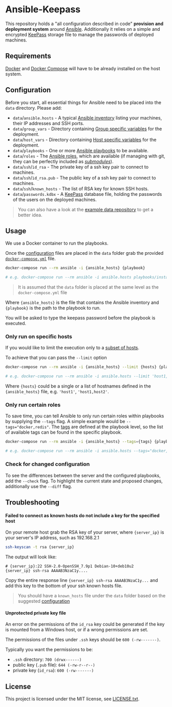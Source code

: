 # Ansible-Keepass

This repository holds a "all configuration described in code" **provision and
deployment system** around [Ansible](https://www.ansible.com/). Additionally it
relies on a simple and encrypted [KeePass](https://keepass.info) storage file to
manage the passwords of deployed machines.

## Requirements

[Docker](https://www.docker.com/) and [Docker
Compose](https://docs.docker.com/compose/) will have to be already installed on
the host system.

## Configuration

Before you start, all essential things for Ansible need to be placed into the
`data` directory. Please add:

- `data`/`ansible.hosts` - A typical [Ansible
  inventory](https://docs.ansible.com/ansible/latest/user_guide/intro_inventory.html)
  listing your machines, their IP addresses and SSH ports.
- `data`/`group_vars` - Directory containing [Group specific
  variables](https://docs.ansible.com/ansible/latest/user_guide/playbooks_variables.html#variable-precedence-where-should-i-put-a-variable)
  for the deployment.
- `data`/`host_vars` - Directory containing [Host specific
  variables](https://docs.ansible.com/ansible/latest/user_guide/playbooks_variables.html#variable-precedence-where-should-i-put-a-variable)
  for the deployment.
- `data`/`playbooks` - One or more [Ansible
  playbooks](https://docs.ansible.com/ansible/latest/user_guide/playbooks_intro.html)
  to be available.
- `data`/`roles` - The [Ansible
  roles](https://docs.ansible.com/ansible/devel/user_guide/playbooks_reuse_roles.html),
  which are available (if managing with git, they can be perfectly included as
  _[submodules](https://git-scm.com/book/en/v2/Git-Tools-Submodules)_).
- `data`/`ssh`/`id_rsa` - The private key of a ssh key pair to connect to
  machines.
- `data`/`ssh`/`id_rsa.pub` - The public key of a ssh key pair to connect to
  machines.
- `data`/`ssh`/`known_hosts` - The list of RSA key for known SSH hosts.
- `data`/`passwords.kdbx` - A [KeePass](https://keepass.info) database file,
  holding the passwords of the users on the deployed machines.

> You can also have a look at the [example data
> repository](https://github.com/OneOffTech/provision-data-example) to get a
> better idea.

## Usage

We use a Docker container to run the playbooks. 

Once the [configuration](#configuration) files are placed in 
the `data` folder grab the provided 
[`docker-compose.yml`](./docker-compose.yml) file.

```bash
docker-compose run --rm ansible -i {ansible_hosts} {playbook}

# e.g. docker-compose run --rm ansible -i ansible.hosts playbooks/install.yml
```

> It is assumed that the `data` folder is placed at the same level as the `docker-compose.yml` file

Where `{ansible_hosts}` is the file that contains the Ansible inventory and `{playbook}` is 
the path to the playbook to run.

You will be asked to type the keepass password before the playbook is executed.

### Only run on specific hosts

If you would like to limit the execution only to a 
[subset of hosts](https://docs.ansible.com/ansible/latest/user_guide/intro_patterns.html#patterns-and-ansible-playbook-flags).

To achieve that you can pass the `--limit` option

```bash
docker-compose run --rm ansible -i {ansible_hosts} --limit {hosts} {playbook}

# e.g. docker-compose run --rm ansible -i ansible.hosts --limit 'host1,host2' playbooks/install.yml
```

Where `{hosts}` could be a single or a list of hostnames defined in 
the `{ansible_hosts}` file, e.g. `'host1'`, `'host1,host2'`.

### Only run certain roles

To save time, you can tell Ansible to only run certain roles within playbooks by supplying
the `--tags` flag. A simple example would be `--tags="docker,redis"`. The 
[tags](https://docs.ansible.com/ansible/latest/user_guide/playbooks_tags.html) are defined
at the playbook level, so the list of available tags can be found in the specific playbook.

```bash
docker-compose run --rm ansible -i {ansible_hosts} --tags={tags} {playbook}

# e.g. docker-compose run --rm ansible -i ansible.hosts --tags="docker,redis" playbooks/install.yml
```

### Check for changed configuration

To see the differences between the server and the configured playbooks, add the
`--check` flag. To highlight the current state and proposed changes,
additionally use the `--diff` flag.

## Troubleshooting

#### Failed to connect as known hosts do not include a key for the specified host

On your remote host grab the RSA key of your server, where `{server_ip}` is 
your server's IP address, such as 192.168.2.1

```bash
ssh-keyscan -t rsa {server_ip}
```

The output will look like:

```
# {server_ip}:22 SSH-2.0-OpenSSH_7.9p1 Debian-10+deb10u2
{server_ip} ssh-rsa AAAAB3NzaC1y....
```

Copy the entire response line `{server_ip} ssh-rsa AAAAB3NzaC1y...` 
and add this key to the bottom of your ssh known hosts file.

> You should have a `known_hosts` file under the `data` folder based on the 
suggested [configuration](#configuration)


#### Unprotected private key file

An error on the permissions of the `id_rsa` key could be generated if the key is mounted
from a Windows host, or if a wrong permissions are set.

The permissions of the files under `.ssh` keys should be `600 (-rw-------)`.

Typically you want the permissions to be:

- `.ssh` directory: `700 (drwx------)`
- public key (`.pub` file): `644 (-rw-r--r--)`
- private key (`id_rsa`): `600 (-rw-------)`

## License

This project is licensed under the MIT license, see [LICENSE.txt](./LICENSE.txt).
